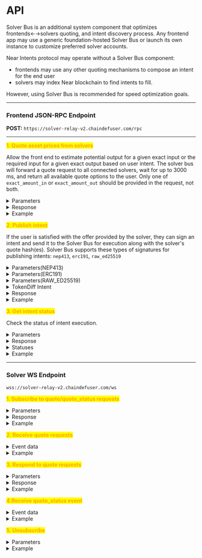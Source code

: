 # API

Solver Bus is an additional system component that optimizes frontends←→solvers quoting, and intent discovery process. Any frontend app may use a generic foundation-hosted Solver Bus or launch its own instance to customize preferred solver accounts.

Near Intents protocol may operate without a Solver Bus component:

* frontends may use any other quoting mechanisms to compose an intent for the end user
* solvers may index Near blockchain to find intents to fill.

However, using Solver Bus is recommended for speed optimization goals.

***

### Frontend **JSON-RPC Endpoint**

**POST:** `https://solver-relay-v2.chaindefuser.com/rpc`

***

<mark style="color:orange;">**1. Quote asset prices from solvers**</mark>

Allow the front end to estimate potential output for a given exact input or the required input for a given exact output based on user intent. The solver bus will forward a quote request to all connected solvers, wait for up to 3000 ms, and return all available quote options to the user. Only one of `exact_amount_in` or `exact_amount_out` should be provided in the request, not both.

<details>

<summary>Parameters</summary>

* `defuse_asset_identifier_in` - asset to trade from
* `defuse_asset_identifier_out`- asset to trade to
* `exact_amount_in` - amount of _token\_in_ for exchange
* `exact_amount_out` - amount of _token\_out_ for exchange
* `min_deadline_ms`_(optional)_ - minimum validity time for an offer from solvers (in milliseconds). The shorter the time, the better the price solvers can offer. Default is 60000 (1 minute).

</details>

<details>

<summary>Response</summary>

* array of quote responses from solvers
  * `quote_hash` - quote response hash
  * `defuse_asset_identifier_in` - asset to trade from
  * `defuse_asset_identifier_out` - asset to trade to
  * `amount_in`:
    * If `exact_amount_in` is defined: Specifies _token\_in_ amount for the exchange.
    * If `exact_amount_in` is **not** defined: Represents a proposed amount of _token\_in_.
  * `amount_out`:
    * If `exact_amount_out` is defined: Specifies _token\_out_ amount for the exchange.
    * If `exact_amount_out` is **not** defined: Represents a proposed amount of _token\_out_.
  * `expiration_time` - expiration date of the offer from the solver

</details>

<details>

<summary>Example</summary>

```javascript
// Request
{
    "id": 1,
    "jsonrpc": "2.0",
    "method": "quote",
    "params":  [
        {
            "defuse_asset_identifier_in": "nep141:ft1.near",
            "defuse_asset_identifier_out": "nep141:ft2.near",
            "exact_amount_in": "1000", 
            "min_deadline_ms": 60000 // OPTIONAL. default 60_000ms / 1min
        }
    ]
}


// Response
{
    "jsonrpc": "2.0",
    "id": 1,
    "result": [
            {
                "quote_hash": "00000000000000000000000000000000",
                "defuse_asset_identifier_in": "nep141:ft1.near",
                "defuse_asset_identifier_out": "nep141:ft2.near",
                "amount_in": "1000", 
                "amount_out": "2000"
                "expiration_time": "2024-10-01T12:10:27Z"
            }, 
            // ...
    ]
}
```

</details>

<mark style="color:orange;">**2. Publish intent**</mark>

If the user is satisfied with the offer provided by the solver, they can sign an intent and send it to the Solver Bus for execution along with the solver's quote hash(es). Solver Bus supports these types of signatures for publishing intents: `nep413`, `erc191`, `raw_ed25519`

<details>

<summary>Parameters(NEP413)</summary>

* `quote_hashes` - quote response hashes from solvers
* `signed_data` - data containing user intents with a signature
  * `standard` - content signature standard (`nep413`)
  * `payload` - payload that was signed
    * `message`
      * `signer_id` - signer's account ID in Near Intents
      * `intents[]` - array of user intents
        * `intent` - intent type
        * other data depending on intent type
      * `deadline` - deadline until which this intent is valid, ISO-8601 string
    * `nonce` - unique nonce for operation
    * `recipient` - Near Intents contract address (`intents.near`)
    * `callbackUrl`_(optional)_ - needed for some wallets
  * `signature` - signature of the payload
  * `public_key` - signer's public key

</details>

<details>

<summary>Parameters(ERC191)</summary>

* `quote_hashes` - quote response hashes from solverss
* `signed_data` - data containing user intents with a signature
  * `standard` - content signature standard (`erc191`)
  * `payload` - **STRINGIFIED** payload that was signed
    * `signer_id` - signer's account ID in Near Intents
    * `intents[]` - array of user intents
      * `intent` - intent type
      * other data depending on intent type
    * `deadline` - deadline until which this intent is valid, ISO-8601 string
    * `nonce` - unique nonce for operation
    * `veryfying_contract` - Near Intents contract address (`intents.near`)
  * `signature` - signature of the payload

</details>

<details>

<summary>Parameters(RAW_ED25519)</summary>

* `quote_hashes` - quote response hashes from solvers
* `signed_data` - data containing user intents with a signature
  * `standard` - content signature standard (`raw_ed25519`)
  * `payload` - **STRINGIFIED** payload that was signed
    * `signer_id` - signer's account ID in Near Intents
    * `intents[]` - array of user intents
      * `intent` - intent type
      * other data depending on intent type
    * `deadline` - deadline until which this intent is valid, ISO-8601 string
    * `nonce` - unique nonce for operation
    * `veryfying_contract` - Near Intents contract address (`intents.near`)
  * `signature` - signature of the payload
  * `public_key` - signer's public key

</details>

<details>

<summary>TokenDiff Intent</summary>

* `intent` - intent type (equals `token_diff`)
* `diff` - map where:
  * **Keys**: Represent `defuse_asset_identifiers` of tokens.
  * **Values**: Represent amounts for the tokens as strings.
    * Positive values indicate tokens to be received by the account.
    * Negative values (prefixed with "-") indicate tokens to be transferred from the account.

</details>

<details>

<summary>Response</summary>

* `status` - intent receiving status (`OK` or `FAILED`)
* `reason` - error reason (if the status is `FAILED`)
* `intent_hash` - intent identifier

</details>

<details>

<summary>Example</summary>

```javascript
// Request
{
  "id": 1,
  "jsonrpc": "2.0",
  "method": "publish_intent",
  "params": [
    {
      "quote_hashes": ["00000000000000000000000000000000", ...],
      "signed_data": {
        "standard": "nep413",
        "message": {
          "signer_id": "user.near",
          "deadline": "2024-10-14T12:53:40.000Z",
          "intents": [
            {
              "intent": "token_diff",
              "diff": {
                "nep141:ft1.near": "300",
                "nep141:ft2.near": "-500"
              }
            },
            {
              "intent": "mt_batch_transfer",
              "receiver_id": "referral.near",
              "token_id_amounts": {
                "nep141:ft1.near": "1"
              }
            },
            {
              "intent": "ft_withdraw",
              "token": "ft1.near",
              "receiver_id": "ft1.near",
              "amount": "299",
              "memo": "WITHDRAW_TO:address_on_target_chain"
            }
          ]
        },
        "nonce": "bacFZfjWD8lm4mwAZ/TScL8HrrapeXlTSyAeD4i8Lfs=",
        "recipient": "intents.near",
        "signature": "ed25519:2yJ1ANYAL1yRoXk8uiDZygyH3TeRpVucwBMpUh1bsvcCLL3BBoJzqAojQNN4mxz9v5fSzbwqz7p9MFtZKNKW81Cg",
        "public_key": "ed25519:4vyWshm6BE4uoHk7fot2iij7tFXrjWp4wDnNEJx2W4sf"
      }
    }
  ]
}

// Response
{
    "jsonrpc": "2.0",
    "id": 1,
    "result":
    {
        "status": "FAILED",
        "reason": "expired",
        "intent_hash": "00000000000000000000000000000000"
    }
}
```

</details>

<mark style="color:orange;">**3. Get intent status**</mark>

Check the status of intent execution.

<details>

<summary>Parameters</summary>

* `intent_hash` - intent identifier

</details>

<details>

<summary>Response</summary>

* `intent_hash` - intent identifier
* `status` - intent execution status
* `data` - additional data
  * `hash` - Near transaction hash (if available)

</details>

<details>

<summary>Statuses</summary>

* `PENDING` - the intent was successfully received by the Solver Bus and is pending the execution
* `TX_BROADCASTED` - transaction for the intent has been successfully sent to the Near Intents contract
* `SETTLED` - the intent has been successfully settled on chain
* `NOT_FOUND_OR_NOT_VALID` - the intent wasn't received successfully, has expired, or there was an error when executing it on chain

</details>

<details>

<summary>Example</summary>

```javascript
// Request
{
    "id": 1,
    "jsonrpc": "2.0",
    "method": "get_status",
    "params":  [
        {
            "intent_hash": "00000000000000000000000000000000"
        }
    ]
}

// Response
{
    "jsonrpc": "2.0",
    "id": 1,
    "result": {
        "intent_hash": "00000000000000000000000000000000"
        "status": "SETTLED",
        "data": {
            "hash": "8yFNEk7GmRcM3NMJihwCKXt8ZANLpL2koVFWWH1MEEj"
        }
    }
}
```

</details>

***

### Solver WS Endpoint

`wss://solver-relay-v2.chaindefuser.com/ws`

<mark style="color:orange;">**1. Subscribe to quote/quote\_status requests**</mark>

<details>

<summary>Parameters</summary>

* `method` - subscribe
* `params[0]` - subscription name ("**quote"** or **"quote\_status"**)

</details>

<details>

<summary>Response</summary>

* `result` - subscription identifier which can be used to track following events

</details>

<details>

<summary>Example</summary>

<pre class="language-javascript"><code class="lang-javascript"><strong>// Request
</strong>{
    "jsonrpc": "2.0", 
    "id": 1, 
    "method": "subscribe", 
    "params": ["quote"]
}

// Response
{
    "jsonrpc": "2.0",
    "id": 1,
    "result": "00000000-0000-0000-0000-000000000000", // subscriptionId
}
</code></pre>

* `defuse_asset_identifier_out` - asset to trade to

</details>

<mark style="color:orange;">**2. Receive quote requests**</mark>

<details>

<summary>Event data</summary>

* `subscription` - subscription identifier
* `quote_id` - quote request identifier
* `defuse_asset_identifier_in` - asset to trade from
* `defuse_asset_identifier_out` - asset to trade to
* `exact_amount_in` - amount of _token\_in_ for exchange
* `exact_amount_out` - amount of _token\_out_ for exchange
  * **Condition**: Only one of `exact_amount_in` or`exact_amount_out` can will be specified in a request.
* `min_deadline_ms` - minimum validity time for an offer from solvers (in milliseconds). The shorter the time, the better the price solvers can offer.

</details>

<details>

<summary>Example</summary>

<pre class="language-javascript"><code class="lang-javascript"><strong>// Event
</strong>{
    "jsonrpc": "2.0"
    "method": "subscribe",
    "params": {
        "subscription": "00000000-0000-0000-0000-000000000000",
        "quote_id":"00000000-0000-0000-0000-000000000000",
        "defuse_asset_identifier_in": "nep141:ft1.near",
        "defuse_asset_identifier_out": "nep141:ft2.near",
        "exact_amount_in": "1000", 
        "min_deadline_ms": 60000
    }
}
</code></pre>

</details>

<mark style="color:orange;">**3. Respond to quote requests**</mark>

<details>

<summary>Parameters</summary>

* `quote_id` - quote request identifier
* `quote_output` - quote result
  * `amount_out` - proposed `amount`for `exact_amount_in` requests
  * `amount_in` - proposed `amount`for `exact_amount_out` requests
* `signed_data` - data containing solver intents with a signature
  * `standard` - content signature standard (`nep413`)
  * `payload` - payload that was signed
    * `message`
      * `signer_id` - solver's account ID in Near Intents
      * `intents[]` - array of intents
        * `intent` - intent type
        * other data depending on intent type
      * `deadline` - deadline until which this intent is valid, ISO-8601 string
    * `nonce` - unique nonce for operation
    * `recipient` - Near Intents contract address (`intents.near`)
  * `signature` - signature of the payload
  * `public_key` - signer's (solver's) public key
* `other_quote_hashes` - hashes of other quote results to fulfill the current intent (optional)

</details>

<details>

<summary>Response</summary>

* `result` - "OK" if the solver's proposal was successfully accepted

</details>

<details>

<summary>Example</summary>

```javascript
// Request
{
  "jsonrpc": "2.0",
  "id": 1,
  "method": "quote_response",
  "params": [
    {
      "quote_id":"00000000-0000-0000-0000-000000000000",
      "quote_output": {
        "amount_out": "300",
      },
      "signed_data": {
        "standard": "nep413",
        "message": {
          "signer_id": "solver.near",
          "deadline": "2024-10-14T12:53:40.000Z",
          "intents": [
            {
              "intent": "token_diff",
              "diff": {
                "nep141:ft2.near": "-300",
                "nep141:ft1.near": "500"
              }
            },
          ]
        },
        "nonce": "BJwLqfS+yJSMgjzWAXOULFgSfHWdlK4Uso65/jeVUrA=",
        "recipient": "intents.near",
        "signature": "ed25519:5193Sx4eC6f3YdztiUfg2MSWJBuqi9Ykbuh3NEzw9b3nQQCCkT84YmJZoN4dpjc8g4rx1D5o2asesR5ECtGa5vFQ",
        "public_key": "ed25519:AgYQSY8hemfdL8ENQqwBrVoohB5d6j972qwgWgPgjgiZ"
      }
    },
    "other_quote_hashes": ["00000000000000000000000000000000", ...] //optional
  ]
}

// Response
{
    "jsonrpc": "2.0", 
    "id": 1, 
    "result": "OK", 
}
```

</details>

<mark style="color:orange;">**4.Receive quote\_status event**</mark>

<details>

<summary>Event data</summary>

* `quote_hash` - solver's intent hash used to identify the quote response
* `intent_hash` - user's intent hash (identifier)
* `tx_hash` - hash of the mined intent transaction on Near

</details>

<details>

<summary>Example</summary>

<pre class="language-javascript"><code class="lang-javascript"><strong>// Event
</strong>{
    "jsonrpc": "2.0"
    "method": "subscribe",
    "params": {
        "quote_hash": "00000000000000000000000000000000",
        "intent_hash":"00000000000000000000000000000000",
        "tx_hash": "00000..."
    }
}
</code></pre>

</details>

<mark style="color:orange;">**5. Unsubscribe**</mark>

<details>

<summary>Parameters</summary>

* `method` - "unsubscribe"
* `params[0]` - subscription identifier

</details>

<details>

<summary>Example</summary>

<pre class="language-javascript"><code class="lang-javascript"><strong>// Request
</strong>{
    "jsonrpc": "2.0", 
    "id": 1, 
    "method": "unsubscribe", 
    "params": ["00000000-0000-0000-0000-000000000000"] //subscriptionId
}

// Response
{
    "jsonrpc": "2.0",
    "id": 1,
    "result": "OK"
}
</code></pre>

</details>
